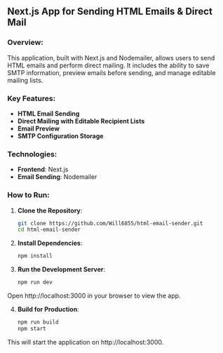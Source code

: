 ## Next.js App for Sending HTML Emails & Direct Mail

### Overview:

This application, built with Next.js and Nodemailer, allows users to send HTML emails and perform direct mailing. It includes the ability to save SMTP information, preview emails before sending, and manage editable mailing lists.

### Key Features:

- **HTML Email Sending**
- **Direct Mailing with Editable Recipient Lists**
- **Email Preview**
- **SMTP Configuration Storage**

### Technologies:

- **Frontend**: Next.js
- **Email Sending**: Nodemailer

### How to Run:

1. **Clone the Repository**:
   ```bash
   git clone https://github.com/Will6855/html-email-sender.git
   cd html-email-sender
   ```

2. **Install Dependencies**:
    ```bash
    npm install
    ```

3. **Run the Development Server**:
    ```bash
    npm run dev
    ```

Open http://localhost:3000 in your browser to view the app.

4. **Build for Production**:
    ```bash
    npm run build
    npm start
    ```

This will start the application on http://localhost:3000.
